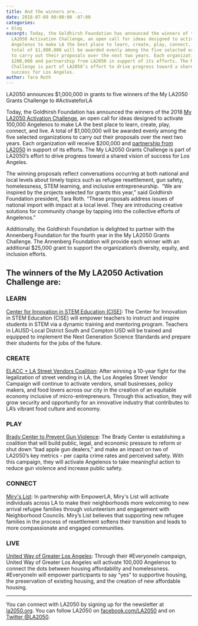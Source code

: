 ```yaml
---
title: And the winners are...
date: 2018-07-09 00:00:00 -07:00
categories:
- blog
excerpt: Today, the Goldhirsh Foundation has announced the winners of the 2018 My
  LA2050 Activation Challenge, an open call for ideas designed to activate 100,000
  Angelenos to make LA the best place to learn, create, play, connect, and live. A
  total of $1,000,000 will be awarded evenly among the five selected organizations
  to carry out their proposals over the next two years. Each organization will receive
  $200,000 and partnership from LA2050 in support of its efforts. The My LA2050 Grants
  Challenge is part of LA2050’s effort to drive progress toward a shared vision of
  success for Los Angeles.
author: Tara Roth
---
```


LA2050 announces $1,000,000 in grants to five winners of the My LA2050 Grants Challenge to #ActivateforLA

Today, the Goldhirsh Foundation has announced the winners of the 2018 [My LA2050 Activation Challenge](https://activation.la2050.org/), an open call for ideas designed to activate 100,000 Angelenos to make LA the best place to learn, create, play, connect, and live. A total of $1,000,000 will be awarded evenly among the five selected organizations to carry out their proposals over the next two years. Each organization will receive $200,000 and [partnership from LA2050](https://activation.la2050.org/about/#la2050-partnership) in support of its efforts. The My LA2050 Grants Challenge is part of LA2050’s effort to drive progress toward a shared vision of success for Los Angeles.

The winning proposals reflect conversations occurring at both national and local levels about timely topics such as refugee resettlement, gun safety, homelessness, STEM learning, and inclusive entrepreneurship.  “We are inspired by the projects selected for grants this year,” said Goldhirsh Foundation president, Tara Roth. “These proposals address issues of national import with impact at a local level. They are introducing creative solutions for community change by tapping into the collective efforts of Angelenos.”

Additionally, the Goldhirsh Foundation is delighted to partner with the Annenberg Foundation for the fourth year in the My LA2050 Grants Challenge. The Annenberg Foundation will provide each winner with an additional $25,000 grant to support the organization’s diversity, equity, and inclusion efforts.

## The winners of the My LA2050 Activation Challenge are: ##

### LEARN

[Center for Innovation in STEM Education (CISE)](https://activation.la2050.org/learn/center-for-innovation-in-stem-education-cise/): The Center for Innovation in STEM Education (CISE) will empower teachers to instruct and inspire students in STEM via a dynamic training and mentoring program. Teachers in LAUSD-Local District South and Compton USD will be trained and equipped to implement the Next Generation Science Standards and prepare their students for the jobs of the future.

### CREATE

[ELACC + LA Street Vendors Coalition](https://activation.la2050.org/create/east-la-community-corporation-elacc/): After winning a 10-year fight for the legalization of street vending in LA, the Los Angeles Street Vendor Campaign will continue to activate vendors, small businesses, policy makers, and food lovers across our city in the creation of an equitable economy inclusive of micro-entrepreneurs. Through this activation, they will grow security and opportunity for an innovative industry that contributes to LA’s vibrant food culture and economy.

### PLAY

[Brady Center to Prevent Gun Violence](https://activation.la2050.org/play/the-brady-center-to-prevent-gun-violence/): The Brady Center is establishing a coalition that will build public, legal, and economic pressure to reform or shut down “bad apple gun dealers,” and make an impact on two of LA2050’s key metrics - per capita crime rates and perceived safety. With this campaign, they will activate Angelenos to take meaningful action to reduce gun violence and increase public safety.

### CONNECT

[Miry's List](https://activation.la2050.org/connect/mirys-list/): In partnership with EmpowerLA, Miry's List will activate individuals across LA to make their neighborhoods more welcoming to new arrival refugee families through volunteerism and engagement with Neighborhood Councils. Miry’s List believes that supporting new refugee families in the process of resettlement softens their transition and leads to more compassionate and engaged communities.

### LIVE

[United Way of Greater Los Angeles](https://activation.la2050.org/live/united-way-of-greater-los-angeles/): Through their #EveryoneIn campaign, United Way of Greater Los Angeles will activate 100,000 Angelenos to connect the dots between housing affordability and homelessness. #EveryoneIn will empower participants to say “yes” to supportive housing, the preservation of existing housing, and the creation of new affordable housing.



* * * * * * * * * * * * * * * * * * * * * * * * * * * *



You can connect with LA2050 by signing up for the newsletter at [la2050.org](http://la2050.org). You can follow LA2050 on [facebook.com/LA2050](https://facebook.com/LA2050) and on [Twitter @LA2050](https://twitter.com/la2050).
